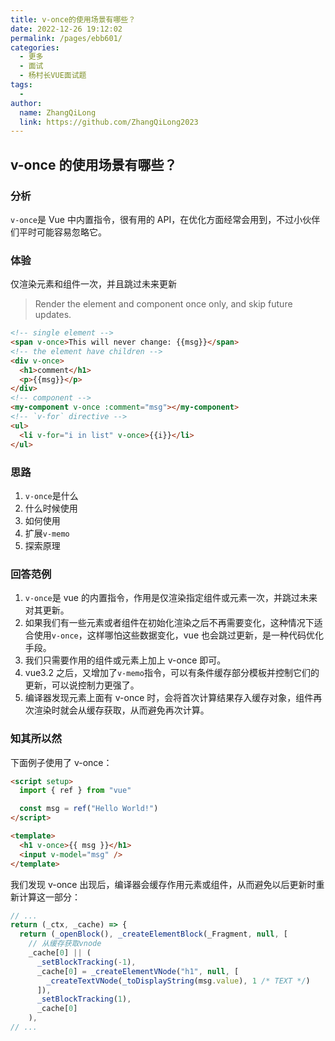 ```yaml
---
title: v-once的使用场景有哪些？
date: 2022-12-26 19:12:02
permalink: /pages/ebb601/
categories:
  - 更多
  - 面试
  - 杨村长VUE面试题
tags:
  -
author:
  name: ZhangQiLong
  link: https://github.com/ZhangQiLong2023
---
```


## v-once 的使用场景有哪些？

### 分析

`v-once`是 Vue 中内置指令，很有用的 API，在优化方面经常会用到，不过小伙伴们平时可能容易忽略它。

### 体验

仅渲染元素和组件一次，并且跳过未来更新

> Render the element and component once only, and skip future updates.

```html
<!-- single element -->
<span v-once>This will never change: {{msg}}</span>
<!-- the element have children -->
<div v-once>
  <h1>comment</h1>
  <p>{{msg}}</p>
</div>
<!-- component -->
<my-component v-once :comment="msg"></my-component>
<!-- `v-for` directive -->
<ul>
  <li v-for="i in list" v-once>{{i}}</li>
</ul>
```

### 思路

1. `v-once`是什么
2. 什么时候使用
3. 如何使用
4. 扩展`v-memo`
5. 探索原理

### 回答范例

1. `v-once`是 vue 的内置指令，作用是仅渲染指定组件或元素一次，并跳过未来对其更新。
2. 如果我们有一些元素或者组件在初始化渲染之后不再需要变化，这种情况下适合使用`v-once`，这样哪怕这些数据变化，vue 也会跳过更新，是一种代码优化手段。
3. 我们只需要作用的组件或元素上加上 v-once 即可。
4. vue3.2 之后，又增加了`v-memo`指令，可以有条件缓存部分模板并控制它们的更新，可以说控制力更强了。
5. 编译器发现元素上面有 v-once 时，会将首次计算结果存入缓存对象，组件再次渲染时就会从缓存获取，从而避免再次计算。

### 知其所以然

下面例子使用了 v-once：

```html
<script setup>
  import { ref } from "vue"

  const msg = ref("Hello World!")
</script>

<template>
  <h1 v-once>{{ msg }}</h1>
  <input v-model="msg" />
</template>
```

我们发现 v-once 出现后，编译器会缓存作用元素或组件，从而避免以后更新时重新计算这一部分：

```js
// ...
return (_ctx, _cache) => {
  return (_openBlock(), _createElementBlock(_Fragment, null, [
    // 从缓存获取vnode
    _cache[0] || (
      _setBlockTracking(-1),
      _cache[0] = _createElementVNode("h1", null, [
        _createTextVNode(_toDisplayString(msg.value), 1 /* TEXT */)
      ]),
      _setBlockTracking(1),
      _cache[0]
    ),
// ...
```
